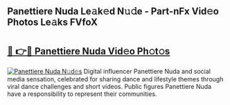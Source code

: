 ## Panettiere Nuda Le𝚊k𝚎d N𝚞𝚍e - Part-nFx Vid𝚎o Photos Le𝚊ks FVfoX

# <h2><a href="http://fbeeibb.evod.top/?m=Panettiere+Nuda">🔗 👉🔴 Panettiere Nuda Vid𝚎o Ph𝚘t𝚘s</a></h2>

[![Panettiere Nuda N𝚞d𝚎s](https://i.imgur.com/8V9OHl7.gif)](http://fbeeibb.evod.top/?m=Panettiere+Nuda)
Digital influencer Panettiere Nuda and social media sensation, celebrated for sharing dance and lifestyle themes through viral dance challenges and short videos. Public figures Panettiere Nuda have a responsibility to represent their communities. 
